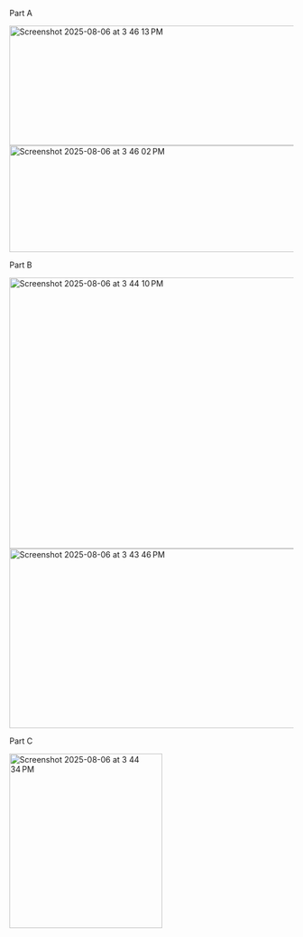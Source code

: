 Part A



<img width="1082" height="212" alt="Screenshot 2025-08-06 at 3 46 13 PM" src="https://github.com/user-attachments/assets/5fe6d26e-c719-458b-88f5-add1e7c3469b" />

<img width="1096" height="189" alt="Screenshot 2025-08-06 at 3 46 02 PM" src="https://github.com/user-attachments/assets/f088ceec-925a-4dfc-b4ff-358167241e96" />



Part B


<img width="1017" height="480" alt="Screenshot 2025-08-06 at 3 44 10 PM" src="https://github.com/user-attachments/assets/ad07463a-cd4f-4ce2-9266-57290eeb2310" />
<img width="849" height="318" alt="Screenshot 2025-08-06 at 3 43 46 PM" src="https://github.com/user-attachments/assets/1c8b64e5-94e4-423f-b2df-2f1acae53859" />




Part C




<img width="271" height="309" alt="Screenshot 2025-08-06 at 3 44 34 PM" src="https://github.com/user-attachments/assets/bd2a6045-01ab-4195-924f-02f25f7bf467" />






